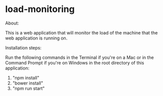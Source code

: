 # load-monitoring
About:

This is a web application that will monitor the load of the machine that the web application is running on.


Installation steps:

Run the following commands in the Terminal if you're on a Mac or in the Command Prompt if you're on Windows in the root directory of this application:

1) "npm install"
2) "bower install"
3) "npm run start"
